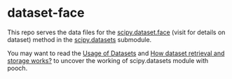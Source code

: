 # dataset-face

This repo serves the data files for the
[scipy.dataset.face](https://scipy.github.io/devdocs/reference/dataset/face.html)
(visit for details on dataset) method in 
the [scipy.datasets](https://scipy.github.io/devdocs/reference/datasets.html)
submodule.

You may want to read the
[Usage of Datasets](https://scipy.github.io/devdocs/reference/datasets.html#usage-of-datasets)
and
[How dataset retrieval and storage works?](https://scipy.github.io/devdocs/reference/datasets.html#how-dataset-retrieval-and-storage-works)
to uncover the working of scipy.datasets module with pooch.
